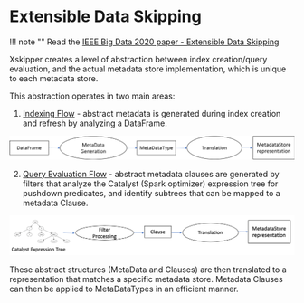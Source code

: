 <!--
 -- Copyright 2021 IBM Corp.
 -- SPDX-License-Identifier: Apache-2.0
 -->
 
# Extensible Data Skipping

!!! note ""
    Read the [IEEE Big Data 2020 paper - Extensible Data Skipping](https://arxiv.org/abs/2009.08150)

Xskipper creates a level of abstraction between index creation/query evaluation, and the actual metadata store implementation, which is unique to each metadata store.

This abstraction operates in two main areas:

1. [Indexing Flow](indexing-flow.md) - abstract metadata is generated during index creation and refresh by analyzing a DataFrame.

![Indexing Flow](../img/indexing-flow.png)

2. [Query Evaluation Flow](query-evaluation-flow.md) - abstract metadata clauses are generated by filters that analyze the Catalyst (Spark optimizer) expression tree for pushdown predicates, and identify subtrees that can be mapped to a metadata Clause.

![Query Evaluation Flow](../img/queryevaluationflow.png)

These abstract structures (MetaData and Clauses) are then translated to a representation that matches a specific metadata store. Metadata Clauses can then be applied to MetaDataTypes in an efficient manner.

